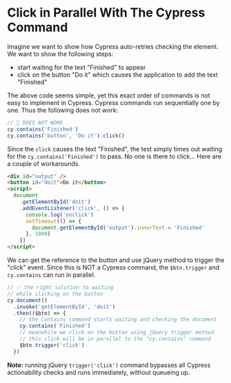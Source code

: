# Click in Parallel With The Cypress Command

Imagine we want to show how Cypress auto-retries checking the element. We want to show the following steps:

- start waiting for the text "Finished" to appear
- click on the button "Do it" which causes the application to add the text "Finished"

The above code seems simple, yet this exact order of commands is not easy to implement in Cypress. Cypress commands run sequentially one by one. Thus the following does not work:

```js
// 🚨 DOES NOT WORK
cy.contains('Finished')
cy.contains('button', 'Do it').click()
```

Since the `click` causes the text "Finished", the test simply times out waiting for the `cy.contains('Finished')` to pass. No one is there to click... Here are a couple of workarounds.

<!-- fiddle Click in parallel -->

```html hide
<div id="output" />
<button id="doit">Do it</button>
<script>
  document
    .getElementById('doit')
    .addEventListener('click', () => {
      console.log('onclick')
      setTimeout(() => {
        document.getElementById('output').innerText = 'Finished'
      }, 1000)
    })
</script>
```

We can get the reference to the button and use jQuery method to trigger the "click" event. Since this is NOT a Cypress command, the `$btn.trigger` and `cy.contains` can run in parallel.

```js
// ✅ the right solution to waiting
// while clicking on the button
cy.document()
  .invoke('getElementById', 'doit')
  .then(($btn) => {
    // the Contains command starts waiting and checking the document
    cy.contains('Finished')
    // meanwhile we click on the button using jQuery trigger method
    // this click will be in parallel to the "cy.contains" command
    $btn.trigger('click')
  })
```

<!-- fiddle-end -->

**Note:** running jQuery `trigger('click')` command bypasses all Cypress actionability checks and runs immediately, without queueing up.
